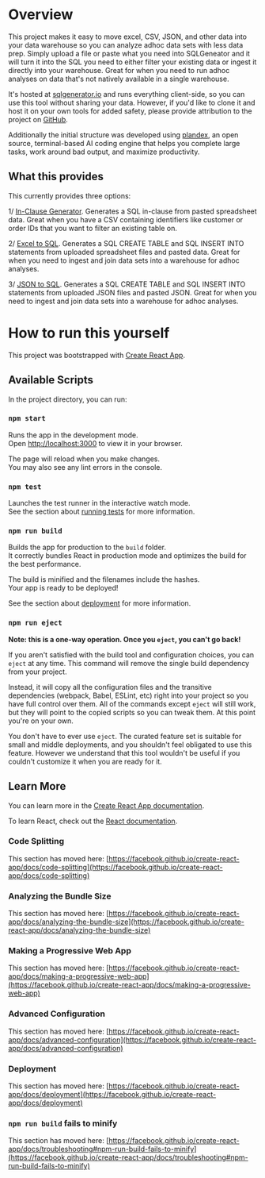 # Overview

This project makes it easy to move excel, CSV, JSON, and other data into your data warehouse so you can analyze adhoc data sets with less data prep.  Simply upload a file or paste what you need into SQLGeneator and it will turn it into the SQL you need to either filter your existing data or ingest it directly into your warehouse.  Great for when you need to run adhoc analyses on data that's not natively available in a single warehouse.

It's hosted at [sqlgenerator.io](https://www.sqlgenerator.io) and runs everything client-side, so you can use this tool without sharing your data.  However, if you'd like to clone it and host it on your own tools for added safety, please provide attribution to the project on [GitHub](https://github.com/ryanwaldorf/sqlgenerator).

Additionally the initial structure was developed using [plandex](https://plandex.ai/), an open source, terminal-based AI coding engine that helps you complete large tasks, work around bad output, and maximize productivity.

## What this provides

This currently provides three options:

1/ [In-Clause Generator](https://github.com/ryanwaldorf/sqlgenerator/blob/main/src/pages/InClauseGenerator.js).  Generates a SQL in-clause from pasted spreadsheet data.  Great when you have a CSV containing identifiers like customer or order IDs that you want to filter an existing table on.  

2/ [Excel to SQL](https://github.com/ryanwaldorf/sqlgenerator/blob/main/src/pages/TableGeneratorFromExcel.js).  Generates a SQL CREATE TABLE and SQL INSERT INTO statements from uploaded spreadsheet files and pasted data.  Great for when you need to ingest and join data sets into a warehouse for adhoc analyses.  

3/ [JSON to SQL](https://github.com/ryanwaldorf/sqlgenerator/blob/main/src/pages/TableGeneratorFromJSON.js).  Generates a SQL CREATE TABLE and SQL INSERT INTO statements from uploaded JSON files and pasted JSON.  Great for when you need to ingest and join data sets into a warehouse for adhoc analyses.  

# How to run this yourself

This project was bootstrapped with [Create React App](https://github.com/facebook/create-react-app).

## Available Scripts

In the project directory, you can run:

### `npm start`

Runs the app in the development mode.\
Open [http://localhost:3000](http://localhost:3000) to view it in your browser.

The page will reload when you make changes.\
You may also see any lint errors in the console.

### `npm test`

Launches the test runner in the interactive watch mode.\
See the section about [running tests](https://facebook.github.io/create-react-app/docs/running-tests) for more information.

### `npm run build`

Builds the app for production to the `build` folder.\
It correctly bundles React in production mode and optimizes the build for the best performance.

The build is minified and the filenames include the hashes.\
Your app is ready to be deployed!

See the section about [deployment](https://facebook.github.io/create-react-app/docs/deployment) for more information.

### `npm run eject`

**Note: this is a one-way operation. Once you `eject`, you can't go back!**

If you aren't satisfied with the build tool and configuration choices, you can `eject` at any time. This command will remove the single build dependency from your project.

Instead, it will copy all the configuration files and the transitive dependencies (webpack, Babel, ESLint, etc) right into your project so you have full control over them. All of the commands except `eject` will still work, but they will point to the copied scripts so you can tweak them. At this point you're on your own.

You don't have to ever use `eject`. The curated feature set is suitable for small and middle deployments, and you shouldn't feel obligated to use this feature. However we understand that this tool wouldn't be useful if you couldn't customize it when you are ready for it.

## Learn More

You can learn more in the [Create React App documentation](https://facebook.github.io/create-react-app/docs/getting-started).

To learn React, check out the [React documentation](https://reactjs.org/).

### Code Splitting

This section has moved here: [https://facebook.github.io/create-react-app/docs/code-splitting](https://facebook.github.io/create-react-app/docs/code-splitting)

### Analyzing the Bundle Size

This section has moved here: [https://facebook.github.io/create-react-app/docs/analyzing-the-bundle-size](https://facebook.github.io/create-react-app/docs/analyzing-the-bundle-size)

### Making a Progressive Web App

This section has moved here: [https://facebook.github.io/create-react-app/docs/making-a-progressive-web-app](https://facebook.github.io/create-react-app/docs/making-a-progressive-web-app)

### Advanced Configuration

This section has moved here: [https://facebook.github.io/create-react-app/docs/advanced-configuration](https://facebook.github.io/create-react-app/docs/advanced-configuration)

### Deployment

This section has moved here: [https://facebook.github.io/create-react-app/docs/deployment](https://facebook.github.io/create-react-app/docs/deployment)

### `npm run build` fails to minify

This section has moved here: [https://facebook.github.io/create-react-app/docs/troubleshooting#npm-run-build-fails-to-minify](https://facebook.github.io/create-react-app/docs/troubleshooting#npm-run-build-fails-to-minify)
